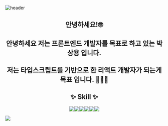 ![header](https://capsule-render.vercel.app/api?type=wave&color=auto&height=300&section=header&text=Sang%20Yong&fontSize=90)
<h2 align="center"> 안녕하세요!🤓 </h2>    

<h2 align="center">
안녕하세요 저는 프론트엔드 개발자를 목표로 하고 있는 박상용 입니다. <br><br>
저는 타입스크립트를 기반으로 한 리액트 개발자가 되는게 목표 입니다. 🧑🏻‍💻
</h2>

<h2 align="center"> ✨ Skill ✨ </h2>
<p align="center"><img src="https://img.shields.io/badge/HTML5-E34F26?style=flat-square&logo=HTML5&logoColor=white" /><img src="https://img.shields.io/badge/CSS3-blue?style=flat-square&logo=css3&logoColor=white" /><img src="https://img.shields.io/badge/JAVASCRIPT-yellow?style=flat-square&logo=javascript&logoColor=white" /><img src="https://img.shields.io/badge/Typescript-3178C6?style=flat&logo=typescript&logoColor=white"/><img src="https://img.shields.io/badge/REACT-skyblue?style=flat-square&logo=react&logoColor=white" /><img src="https://img.shields.io/badge/GIT-black?style=flat-square&logo=git&logoColor=white" />

<a href="https://hits.seeyoufarm.com"><img src="https://hits.seeyoufarm.com/api/count/incr/badge.svg?url=https%3A%2F%2Fgithub.com%2Fsangyoung23&count_bg=%2379C83D&title_bg=%23555555&icon=&icon_color=%23E7E7E7&title=hits&edge_flat=false"/></a>
